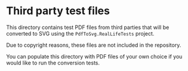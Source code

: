 # Third party test files

This directory contains test PDF files from third parties that will be converted 
to SVG using the `PdfToSvg.RealLifeTests` project.

Due to copyright reasons, these files are not included in the repository.

You can populate this directory with PDF files of your own choice if you would
like to run the conversion tests.